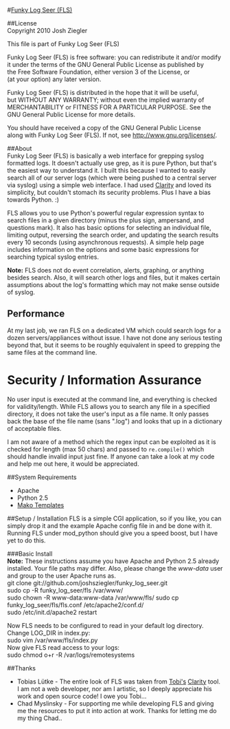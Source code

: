 #[Funky Log Seer (FLS)](https://github.com/joshsziegler/funky_log_seer)  

##License  
Copyright 2010 Josh Ziegler  
  
This file is part of Funky Log Seer (FLS)  
  
Funky Log Seer (FLS) is free software: you can redistribute it and/or modify  
it under the terms of the GNU General Public License as published by  
the Free Software Foundation, either version 3 of the License, or  
(at your option) any later version.  
  
Funky Log Seer (FLS) is distributed in the hope that it will be useful,  
but WITHOUT ANY WARRANTY; without even the implied warranty of  
MERCHANTABILITY or FITNESS FOR A PARTICULAR PURPOSE. See the  
GNU General Public License for more details.  
  
You should have received a copy of the GNU General Public License  
along with Funky Log Seer (FLS). If not, see <http://www.gnu.org/licenses/>.  
  
##About  
Funky Log Seer (FLS) is basically a web interface for grepping syslog formatted logs.  It doesn't actually use grep, as it is pure Python, but that's the easiest way to understand it.  I built this because I wanted to easily search all of our server logs (which were being pushed to a central server via syslog) using a simple web interface.  I had used [Clarity](https://github.com/tobi/clarity) and loved its simplicity, but couldn't stomach its security problems.  Plus I have a bias towards Python. :)   
    
FLS allows you to use Python's powerful regular expression syntax to search files in a given directory (minus the plus sign, ampersand, and questions mark).  It also has basic options for selecting an individual file, limiting output, reversing the search order, and updating the search results every 10 seconds (using asynchronous requests).  A simple help page includes information on the options and some basic expressions for searching typical syslog entries.  
  
**Note:** FLS does not do event correlation, alerts, graphing, or anything besides search. Also, it will search other logs and files, but it makes certain assumptions about the log's formatting which may not make sense outside of syslog. 

## Performance
At my last job, we ran FLS on a dedicated VM which could search logs for a dozen servers/appliances without issue.  I have not done any serious testing beyond that, but it seems to be roughly equivalent in speed to grepping the same files at the command line.   
  
# Security / Information Assurance  
No user input is executed at the command line, and everything is checked for validity/length. While FLS allows you to search any file in a specified directory, it does not take the user's input as a file name.  It only passes back the base of the file name (sans ".log") and looks that up in a dictionary of acceptable files.   
  
I am not aware of a method which the regex input can be exploited as it is checked for length (max 50 chars) and passed to `re.compile()` which should handle invalid input just fine.  If anyone can take a look at my code and help me out here, it would be appreciated.   
  
##System Requirements  
- Apache    
- Python 2.5    
- [Mako Templates](http://www.makotemplates.org/)   
    
  
##Setup / Installation
FLS is a simple CGI application, so if you like, you can simply drop it and the example Apache config file in and be done with it.  Running FLS under mod_python should give you a speed boost, but I have yet to do this.  
    
###Basic Install  
**Note:** These instructions assume you have Apache and Python 2.5 already installed. Your file paths may differ. Also, please change the _www-data_ user and group to the user Apache runs as.   
    git clone git://github.com/joshsziegler/funky_log_seer.git   
    sudo cp -R funky_log_seer/fls /var/www/  
    sudo chown -R www-data:www-data /var/www/fls/ 
    sudo cp funky_log_seer/fls/fls.conf /etc/apache2/conf.d/  
    sudo /etc/init.d/apache2 restart  
  
  Now FLS needs to be configured to read in your default log directory. Change LOG_DIR in index.py:  
      sudo vim /var/www/fls/index.py  
  Now give FLS read access to your logs:  
      sudo chmod o+r -R /var/logs/remotesystems  
  
##Thanks  
- Tobias Lütke - The entire look of FLS was taken from [Tobi's](https://github.com/tobi) [Clarity](https://github.com/tobi/clarity) tool.  I am not a web developer, nor am I artistic, so I deeply appreciate his work and open source code!  I owe you Tobi...   
- Chad Myslinsky - For supporting me while developing FLS and giving me the resources to put it into action at work. Thanks for letting me do my thing Chad..  
